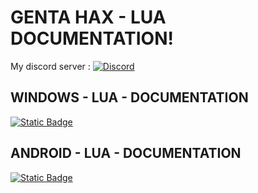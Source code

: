 
# GENTA HAX - LUA DOCUMENTATION!

My discord server :
[![Discord](https://img.shields.io/discord/870604052281573406)](https://discord.gg/JTM9b6XR3A)

## WINDOWS - LUA - DOCUMENTATION
[
![Static Badge](https://img.shields.io/badge/Windows-click_here-blue)
](https://github.com/GENTA7740/GENTA-HAX-DOCS/blob/main/DOCS-WINDOWS.md)
## ANDROID - LUA - DOCUMENTATION
[
![Static Badge](https://img.shields.io/badge/Android-click_here-blue)
](https://github.com/GENTA7740/GENTA-HAX-DOCS/blob/main/DOCS-WINDOWS.md)



